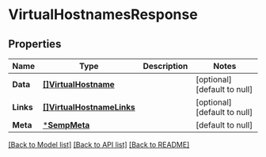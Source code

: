 # VirtualHostnamesResponse

## Properties
Name | Type | Description | Notes
------------ | ------------- | ------------- | -------------
**Data** | [**[]VirtualHostname**](VirtualHostname.md) |  | [optional] [default to null]
**Links** | [**[]VirtualHostnameLinks**](VirtualHostnameLinks.md) |  | [optional] [default to null]
**Meta** | [***SempMeta**](SempMeta.md) |  | [default to null]

[[Back to Model list]](../README.md#documentation-for-models) [[Back to API list]](../README.md#documentation-for-api-endpoints) [[Back to README]](../README.md)


